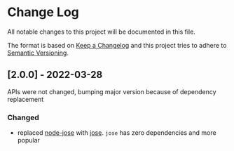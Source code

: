 
# Change Log
All notable changes to this project will be documented in this file.

The format is based on [Keep a Changelog](http://keepachangelog.com/)
and this project tries to adhere to [Semantic Versioning](http://semver.org/).

## [2.0.0] - 2022-03-28

APIs were not changed, bumping major version because of dependency replacement

### Changed

- replaced [node-jose](https://www.npmjs.com/package/node-jose) with [jose](https://www.npmjs.com/package/jose).
  `jose` has zero dependencies and more popular
